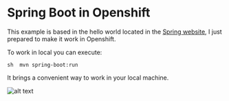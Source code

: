 # Spring Boot in Openshift

This example is based in the hello world located in the [Spring website](https://spring.io/guides/gs/spring-boot/), I just prepared to make it work in Openshift.

To work in local you can execute:
```
sh  mvn spring-boot:run 
```
It brings a convenient way to work in your local machine. 

![alt text](https://asciinema.org/a/PzYoOWwc0WUQgwJmrnXv6mck0.png "Running it...")

